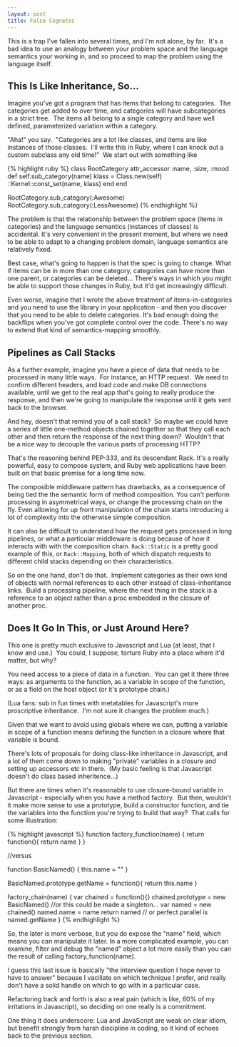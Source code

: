 ```yaml
---
layout: post
title: False Cognates
---
```


This is a trap I've fallen into several times, and I'm not alone, by far.  It's
a bad idea to use an analogy between your problem space and the language
semantics your working in, and so proceed to map the problem using the language
itself.

## This Is Like Inheritance, So...

Imagine you've got a program that has items
that belong to categories.  The categories get added to over time, and
categories will have subcategories in a strict tree.  The items all belong
to a single category and have well defined, parameterized variation within a
category.

"Aha!" you say.  "Categories are a lot like classes, and items are like
instances of those classes.  I'll write this in Ruby, where I can knock
out a custom subclass any old time!"  We start out with something like

{% highlight ruby %}
class RootCategory
  attr_accessor :name, :size, :mood
  def self.sub_category(name)
    klass = Class.new(self)
    ::Kernel::const_set(name, klass)
  end
end

RootCategory.sub_category(:Awesome)
RootCategory.sub_category(:LessAwesome)
{% endhighlight %}

The problem is that the relationship between the problem space (items in
categories) and the language semantics (instances of classes) is accidental.
It's very convenient in the present moment, but where we need to be able to
adapt to a changing problem domain, language semantics are relatively fixed.

Best case, what's going to happen is that the spec is going to change. What if
items can be in more than one category, categories can have more than one
parent, or categories can be deleted... There's ways in which you might be able
to support those changes in Ruby, but it'd get increasingly difficult.

Even worse, imagine that I wrote the above treatment of items-in-categories and
you need to use the library in your application - and then you discover that
you need to be able to delete categories. It's bad enough doing the backflips
when you've got complete control over the code. There's no way to extend that
kind of semantics-mapping smoothly.

## Pipelines as Call Stacks

As a further example, imagine you have a piece of data that needs to be
processed in many little ways.   For instance, an HTTP request.  We need to
confirm different headers, and load code and make DB connections available,
until we get to the real app that's going to really produce the response, and
then we're going to manipulate the response until it gets sent back to the
browser.

And hey, doesn't that remind you of a call stack?  So maybe we could
have a series of little one-method objects chained together so that they call
each other and then return the response of the next thing down?  Wouldn't that
be a nice way to decouple the various parts of processing HTTP?

That's the reasoning behind PEP-333, and its descendant Rack. It's a really
powerful, easy to compose system, and Ruby web applications have been built on
that basic premise for a long time now.

The composible middleware pattern has drawbacks, as a consequence of being tied
the the semantic form of method composition. You can't perform processing
in asymmetrical ways, or change the processing chain on the fly.  Even allowing
for up front manipulation of the chain starts introducing a lot of complexity
into the otherwise simple composition.

It can also be difficult to understand how the request gets processed in long
pipelines, or what a particular middleware is doing because of how it interacts
with with the composition chain. `Rack::Static` is a pretty good example of
this, or `Rack::Mapping`, both of which dispatch requests to different child
stacks depending on their characteristics.

So on the one hand, don't do that.  Implement categories as their own kind of
objects with normal references to each other instead of class-inheritance
links.  Build a processing pipeline, where the next thing in the stack is a
reference to an object rather than a proc embedded in the closure of another
proc.

## Does It Go In This, or Just Around Here?

This one is pretty much exclusive to Javascript and Lua (at least, that I know
and use.)  You could, I suppose, torture Ruby into a place where it'd matter,
but why?

You need access to a piece of data in a function.  You can get it there three
ways: as arguments to the function, as a variable in scope of the function, or
as a field on the host object (or it's prototype chain.)

(Lua fans: sub in fun times with metatables for Javascript's more proscriptive
inheritance.  I'm not sure it changes the problem much.)

Given that we want to avoid using globals where we can, putting a variable in
scope of a function means defining the function in a closure where that
variable is bound.

There's lots of proposals for doing class-like inheritance in Javascript, and a
lot of them come down to making "private" variables in a closure and setting up
accessors etc in there.  (My basic feeling is that Javascript doesn't do class
based inheritence...)

But there are times when it's reasonable to use closure-bound variable in
Javascript - especially when you have a method factory.  But then, wouldn't it
make more sense to use a prototype, build a constructor function, and tie the
variables into the function you're trying to build that way?  That calls for
some illustration:

{% highlight javascript %}
function factory_function(name) {
  return function(){
    return name
  }
}

//versus

function BasicNamed() {
  this.name = ""
}

BasicNamed.prototype.getName = function(){
  return this.name
}

factory_chain(name) {
  var chained = function(){}
  chained.prototype = new BasicNamed() //or this could be made a singleton...
    var named = new chained()
    named.name = name
    return named // or perfect parallel is named.getName
}
{% endhighlight %}

So, the later is more verbose, but you do expose the "name" field, which means
you can manipulate it later. In a more complicated example, you can examine,
filter and debug the "named" object a lot more easily than you can the result
of calling factory_function(name).

I guess this last issue is basically "the interview question I hope never to
have to answer" because I vacillate on which technique I prefer, and really
don't have a solid handle on which to go with in a particular case.

Refactoring back and forth is also a real pain (which is like, 60% of my
irritations in Javascript), so deciding on one really is a commitment.

One thing it does underscore: Lua and JavaScript are weak on clear idiom, but
benefit strongly from harsh discipline in coding, so it kind of echoes back to
the previous section.
